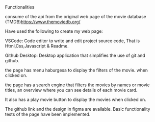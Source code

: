 Functionalities

consume of the api from the original web page of the movie database (TMDB)https://www.themoviedb.org/

Have used the following to create my web page:

VSCode: Code editor to write and edit project source code, That is Html,Css,Javascript & Readme.

Github Desktop: Desktop application that simplifies the use of git and github.

the page has menu haburgesa to display the filters of the movie. when clicked on.

the page has a search engine that filters the movies by names or movie titles, an overview where you can see details of each movie card. 

It also has a play movie button to display the movies when clicked on.

The github link and the design in figma are available. Basic functionality tests of the page have been implemented.
